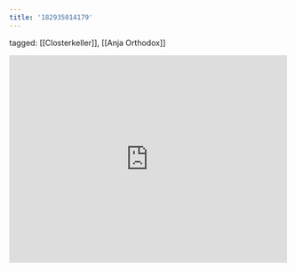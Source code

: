 ```yaml
---
title: '182935014179'
---
```

tagged: [[Closterkeller]], [[Anja Orthodox]]
<iframe allow="accelerometer; autoplay; clipboard-write; encrypted-media; gyroscope; picture-in-picture" allowfullscreen="" frameborder="0" height="375" id="youtube_iframe" src="https://www.youtube.com/embed/Et_hL9ysrs4?feature=oembed&amp;enablejsapi=1&amp;origin=https://safe.txmblr.com&amp;wmode=opaque" width="500"></iframe>